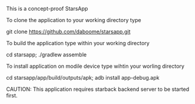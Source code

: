 This is a concept-proof StarsApp

To clone the application to your working directory type

git clone https://github.com/daboome/starsapp.git

To build the application type within your working directory

cd starsapp; ./gradlew assemble

To install application on modile device type wihtin your worling directory

cd starsapp/app/build/outputs/apk; adb install app-debug.apk

CAUTION:
This application requires starback backend server to be started first.